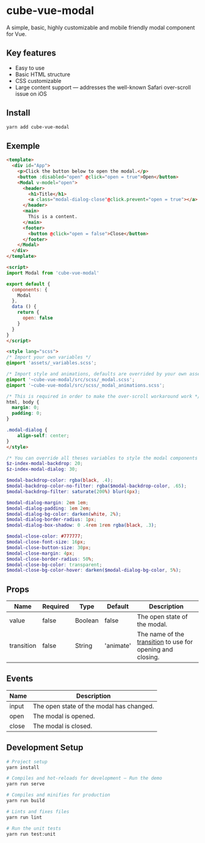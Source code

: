 # cube-vue-modal

A simple, basic, highly customizable and mobile friendly modal component for Vue.

## Key features

- Easy to use
- Basic HTML structure
- CSS customizable
- Large content support — addresses the well-known Safari over-scroll issue on iOS

## Install

```sh
yarn add cube-vue-modal
```

## Exemple

```html
<template>
  <div id="App">
    <p>Click the button below to open the modal.</p>
    <button :disabled="open" @click="open = true">Open</button>
    <Modal v-model="open">
      <header>
        <h1>Title</h1>
        <a class="modal-dialog-close"@click.prevent="open = true"></a>
      </header>
      <main>
        This is a content.
      </main>
      <footer>
        <button @click="open = false">Close</button>
      </footer>
    </Modal>
  </div>
</template>

<script>
import Modal from 'cube-vue-modal'

export default {
  components: {
    Modal
  },
  data () {
    return {
      open: false
    }
  }
}
</script>

<style lang="scss">
/* Import your own variables */
@import 'assets/_variables.scss';

/* Import style and animations, defaults are overrided by your own assets/_variables.scss */
@import '~cube-vue-modal/src/scss/_modal.scss';
@import '~cube-vue-modal/src/scss/_modal_animations.scss';

/* This is required in order to make the over-scroll workaround work */
html, body {
  margin: 0;
  padding: 0;
}

.modal-dialog {
    align-self: center;
}
</style>
```

```scss
/* You can override all theses variables to style the modal components */
$z-index-modal-backdrop: 20;
$z-index-modal-dialog: 30;

$modal-backdrop-color: rgba(black, .4);
$modal-backdrop-color-no-filter: rgba($modal-backdrop-color, .65);
$modal-backdrop-filter: saturate(200%) blur(4px);

$modal-dialog-margin: 2em 1em;
$modal-dialog-padding: 1em 2em;
$modal-dialog-bg-color: darken(white, 2%);
$modal-dialog-border-radius: 1px;
$modal-dialog-box-shadow: 0 .4rem 1rem rgba(black, .3);

$modal-close-color: #777777;
$modal-close-font-size: 16px;
$modal-close-button-size: 30px;
$modal-close-margin: 4px;
$modal-close-border-radius: 50%;
$modal-close-bg-color: transparent;
$modal-close-bg-color-hover: darken($modal-dialog-bg-color, 5%);
```

## Props

| Name       | Required | Type    | Default   | Description |
| ---        | ---      | ---     | ---       | ---         |
| value      | false    | Boolean | false     | The open state of the modal. |
| transition | false    | String  | 'animate' | The name of the [transition](https://vuejs.org/v2/guide/transitions.html) to use for opening and closing. |

## Events

| Name  | Description |
| ---   | ---         |
| input | The open state of the modal has changed. |
| open  | The modal is opened. |
| close | The modal is closed. |

## Development Setup

```sh
# Project setup
yarn install

# Compiles and hot-reloads for development – Run the demo
yarn run serve

# Compiles and minifies for production
yarn run build

# Lints and fixes files
yarn run lint

# Run the unit tests
yarn run test:unit
```

